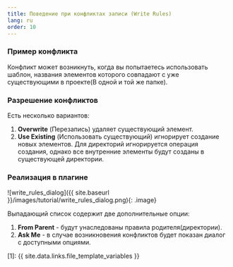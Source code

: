 ```yaml
---
title: Поведение при конфликтах записи (Write Rules)
lang: ru
order: 10
---
```


### Пример конфликта
Конфликт может возникнуть, когда вы попытаетесь использовать шаблон, названия элементов которого совпадают с уже существующими в проекте(В одной и той же папке).

### Разрешение конфликтов
Есть несколько вариантов:

1. **Overwrite** (Перезапись) удаляет существующий элемент.
2. **Use Existing** (Использовать существующий) игнорирует создание новых элементов. Для директорий игнорируется операция создания, однако все внутренние элементы будут созданы в существующей директории.

### Реализация в плагине

![write_rules_dialog]({{ site.baseurl }}/images/tutorial/write_rules_dialog.png){: .image}

Выпадающий список содержит две дополнительные опции:

1. **From Parent** - будут унаследованы правила родителя(директории).
2. **Ask Me** - в случае возникновения конфликтов будет показан диалог с доступными опциями.

[1]: {{ site.data.links.file_template_variables }}
